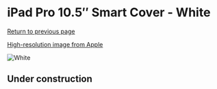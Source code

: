 # iPad Pro 10.5″ Smart Cover - White

[Return to previous page](/ipad_pro105)

[High-resolution image from Apple](https://store.storeimages.cdn-apple.com/8756/as-images.apple.com/is/MU7Q2?wid=4500&hei=4500&fmt=png)

<div style="width: 512px"><img src="/almost_uncompressed/MU7Q2.webp" alt="White"></div>

## Under construction
